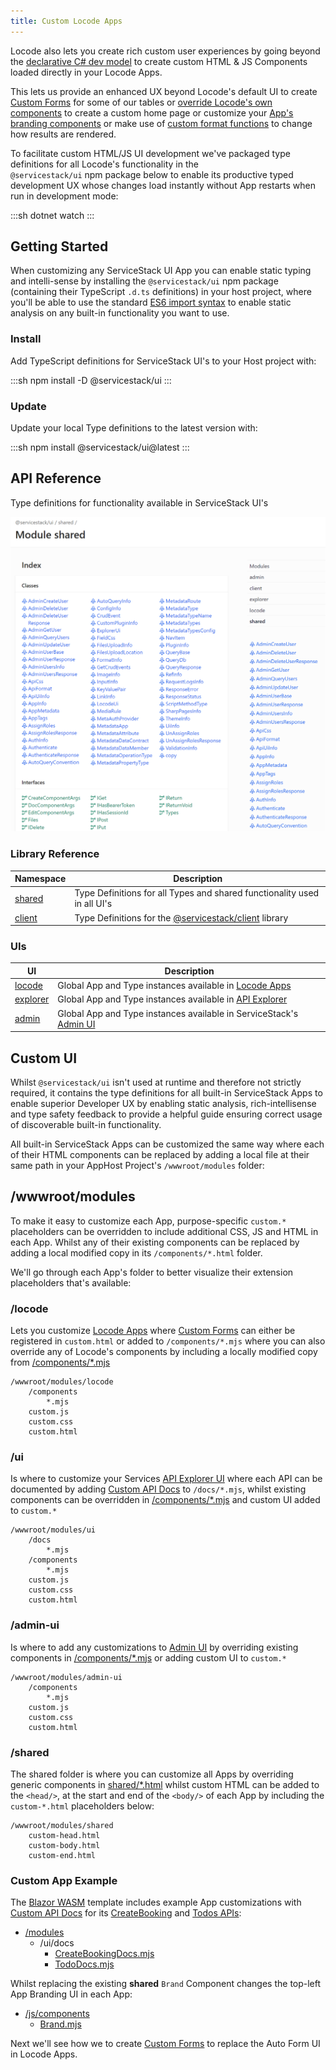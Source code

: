 ```yaml
---
title: Custom Locode Apps
---
```


Locode also lets you create rich custom user experiences by going beyond the [declarative C# dev model](/locode/declarative)
to create custom HTML & JS Components loaded directly in your Locode Apps.

This lets us provide an enhanced UX beyond Locode's default UI to create [Custom Forms](/locode/custom-forms.html) for 
some of our tables or [override Locode's own components](/locode/custom-components) to create a custom home page 
or customize your [App's branding components](/locode/custom.html#custom-app-example) or make use of
[custom format functions](/locode/formatters.html#custom-format-function) to change how results are rendered.

To facilitate custom HTML/JS UI development we've packaged type definitions for all Locode's functionality in the  
`@servicestack/ui` npm package below to enable its productive typed development UX whose changes load instantly without
App restarts when run in development mode:

:::sh
dotnet watch
:::

## Getting Started

When customizing any ServiceStack UI App you can enable static typing and intelli-sense by installing the `@servicestack/ui` npm package
(containing their TypeScript `.d.ts` definitions) in your host project, where you'll be able to use the standard 
[ES6 import syntax](https://developer.mozilla.org/en-US/docs/Web/JavaScript/Reference/Statements/import) 
to enable static analysis on any built-in functionality you want to use.

### Install

Add TypeScript definitions for ServiceStack UI's to your Host project with:

:::sh
npm install -D @servicestack/ui
:::

### Update

Update your local Type definitions to the latest version with:

:::sh
npm install @servicestack/ui@latest
:::

## API Reference

Type definitions for functionality available in ServiceStack UI's

[![](/img/pages/locode/shared-api-reference.png)](https://api.locode.dev/modules/shared.html)

### Library Reference

| Namespace                                            | Description                                                                          |
|------------------------------------------------------|--------------------------------------------------------------------------------------|
| [shared](https://api.locode.dev/modules/shared.html) | Type Definitions for all Types and shared functionality used in all UI's             |
| [client](https://api.locode.dev/modules/client.html) | Type Definitions for the [@servicestack/client](https://github.com/ServiceStack/servicestack-client) library |

### UIs

| UI                                                       | Description                                                                      |
|----------------------------------------------------------|----------------------------------------------------------------------------------|
| [locode](https://api.locode.dev/modules/locode.html)     | Global App and Type instances available in [Locode Apps](https://servicestack.net/locode) |
| [explorer](https://api.locode.dev/modules/explorer.html) | Global App and Type instances available in [API Explorer](/api-explorer)         |
| [admin](https://api.locode.dev/modules/admin.html)       | Global App and Type instances available in ServiceStack's [Admin UI](/admin-ui)  |


## Custom UI

Whilst `@servicestack/ui` isn't used at runtime and therefore not strictly required, it contains the type definitions 
for all built-in ServiceStack Apps to enable superior Developer UX by enabling static analysis, rich-intellisense and 
type safety feedback to provide a helpful guide ensuring correct usage of discoverable built-in functionality. 

All built-in ServiceStack Apps can be customized the same way where each of their HTML components can be replaced by 
adding a local file at their same path in your AppHost Project's `/wwwroot/modules` folder: 

## /wwwroot/modules

To make it easy to customize each App, purpose-specific `custom.*` placeholders can be overridden to include additional
CSS, JS and HTML in each App. Whilst any of their existing components can be replaced by adding a local modified copy
in its `/components/*.html` folder. 

We'll go through each App's folder to better visualize their extension placeholders that's available:  

### /locode

Lets you customize [Locode Apps](https://servicestack.net/locode) where [Custom Forms](/locode/custom-forms) can either be registered in 
`custom.html` or added to `/components/*.mjs` where you can also override any of Locode's components by including 
a locally modified copy from
[/components/*.mjs](https://github.com/ServiceStack/ServiceStack/tree/main/ServiceStack/src/ServiceStack/modules/locode/components)

```files
/wwwroot/modules/locode
    /components
        *.mjs
    custom.js
    custom.css
    custom.html
```

### /ui

Is where to customize your Services [API Explorer UI](/api-explorer) where each API can
be documented by adding [Custom API Docs](/api-explorer#api-docs) to `/docs/*.mjs`,
whilst existing components can be overridden in 
[/components/*.mjs](https://github.com/ServiceStack/ServiceStack/tree/main/ServiceStack/src/ServiceStack/modules/ui/components)
and custom UI added to `custom.*`

```files
/wwwroot/modules/ui
    /docs
        *.mjs
    /components
        *.mjs
    custom.js
    custom.css
    custom.html
```

### /admin-ui

Is where to add any customizations to [Admin UI](/admin-ui) by overriding existing components in 
[/components/*.mjs](https://github.com/ServiceStack/ServiceStack/tree/main/ServiceStack/src/ServiceStack/modules/admin-ui/components)
or adding custom UI to `custom.*`

```files
/wwwroot/modules/admin-ui
    /components
        *.mjs
    custom.js
    custom.css
    custom.html
```

### /shared

The shared folder is where you can customize all Apps by overriding generic components in 
[shared/*.html](https://github.com/ServiceStack/ServiceStack/tree/main/ServiceStack/src/ServiceStack/modules/shared)
whilst custom HTML can be added to the `<head/>`, at the start and end of the `<body/>` of each App by including
the `custom-*.html` placeholders below:

```files
/wwwroot/modules/shared
    custom-head.html
    custom-body.html
    custom-end.html        
```

### Custom App Example

The [Blazor WASM](/templates/blazor-bootstrap) template includes example App customizations with
[Custom API Docs](/api-explorer#api-docs) for its 
[CreateBooking](https://vue-vite-api.jamstacks.net/ui/CreateBooking?tab=details) and
[Todos APIs](https://vue-vite-api.jamstacks.net/ui/QueryTodos?tab=details):

<ul class="list-none">
    <li>
        <a href="https://github.com/NetCoreTemplates/blazor-wasm/tree/main/MyApp/wwwroot/modules" class="font-medium">/modules</a>
        <ul class="list-none">
            <li>
                <span class="font-medium">/ui/docs</span>
                <ul class="list-none">
                    <li>
                        <a href="https://github.com/ServiceStack/ServiceStack/blob/main/ServiceStack.Blazor/tests/ServiceStack.Blazor.Bootstrap.Tests/Server/modules/ui/docs/CreateBookingDocs.mjs">
                            CreateBookingDocs.mjs
                        </a>
                    </li>
                    <li>
                        <a href="https://github.com/ServiceStack/ServiceStack/blob/main/ServiceStack.Blazor/tests/ServiceStack.Blazor.Bootstrap.Tests/Server/modules/ui/docs/TodoDocs.mjs">
                            TodoDocs.mjs
                        </a>
                    </li>
                </ul>
            </li>
        </ul>
    </li>
</ul>

Whilst replacing the existing **shared** `Brand` Component changes the top-left App Branding UI in each App:

<ul class="list-none">
    <li>
        <a href="https://github.com/ServiceStack/ServiceStack/tree/main/ServiceStack/src/ServiceStack/js/components" class="font-medium">/js/components</a>
        <ul class="list-none">
            <li>
                <a href="https://github.com/ServiceStack/ServiceStack/blob/main/ServiceStack.Blazor/tests/ServiceStack.Blazor.Bootstrap.Tests/Server/js/components/Brand.mjs">
                    Brand.mjs
                </a>
            </li>
        </ul>
    </li>
</ul>

Next we'll see how we to create [Custom Forms](/locode/custom-forms) to replace the Auto Form UI in Locode Apps.